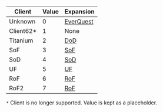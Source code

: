 |Client|Value|Expansion|
|--- |--- |--- |
|Unknown|0|[EverQuest](https://github.com/EQEmu/Server/wiki/Expansion-List#EverQuest)|
|Client62*|1|None|
|Titanium|2|[DoD](https://github.com/EQEmu/Server/wiki/Expansion-List#DoD)|
|SoF|3|[SoF](https://github.com/EQEmu/Server/wiki/Expansion-List#SoF)|
|SoD|4|[SoD](https://github.com/EQEmu/Server/wiki/Expansion-List#SoD)|
|UF|5|[UF](https://github.com/EQEmu/Server/wiki/Expansion-List#UF)|
|RoF|6|[RoF](https://github.com/EQEmu/Server/wiki/Expansion-List#RoF)|
|RoF2|7|[RoF](https://github.com/EQEmu/Server/wiki/Expansion-List#RoF)|

``*`` Client is no longer supported. Value is kept as a placeholder.